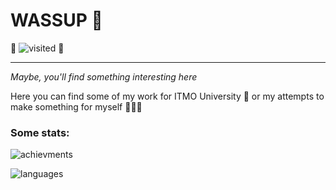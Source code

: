 # **WASSUP** 👋
🐸 ![visited](https://komarev.com/ghpvc/?username=JabaJabila&label=VISITED+ME:&style=flat&color=green) 🐸
____________________________________________

_Maybe, you'll find something interesting here_

Here you can find some of my work for ITMO University 🏫 or my attempts to make something for myself 👨🏻‍💻

### Some stats:

![achievments](https://github-profile-trophy.vercel.app/?username=JabaJabila&rows=1&hide=stars&column=8)

![languages](https://github-readme-stats.vercel.app/api/top-langs/?username=JabaJabila&langs_count=18&exclude_repo=ITMO_Cpp_Labs_2sem)
